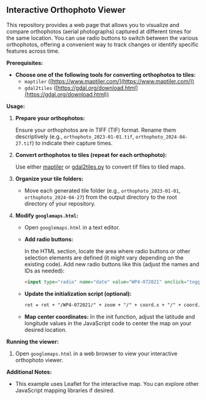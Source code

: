 ## Interactive Orthophoto Viewer

This repository provides a web page that allows you to visualize and compare orthophotos (aerial photographs) captured at different times for the same location. You can use radio buttons to switch between the various orthophotos, offering a convenient way to track changes or identify specific features across time.

**Prerequisites:**

* **Choose one of the following tools for converting orthophotos to tiles:**
    * `maptiler` ([https://www.maptiler.com/](https://www.maptiler.com/))
    * `gdal2tiles` ([https://gdal.org/download.html](https://gdal.org/download.html))


**Usage:**

1. **Prepare your orthophotos:**

   Ensure your orthophotos are in TIFF (TIF) format. Rename them descriptively (e.g., `orthophoto_2023-01-01.tif`, `orthophoto_2024-04-27.tif`) to indicate their capture times.

2. **Convert orthophotos to tiles (repeat for each orthophoto):**

   Use either [maptiler](https://www.maptiler.com/engine/) or [gdal2tiles.py](https://gdal.org/programs/gdal2tiles.html) to convert tif files to tiled maps. 

3. **Organize your tile folders:**

   - Move each generated tile folder (e.g., `orthophoto_2023-01-01`, `orthophoto_2024-04-27`) from the output directory to the root directory of your repository.

4. **Modify `googlemaps.html`:**

   - Open `googlemaps.html` in a text editor.

   - **Add radio buttons:**

     In the HTML section, locate the area where radio buttons or other selection elements are defined (it might vary depending on the existing code). Add new radio buttons like this (adjust the names and IDs as needed):

     ```html
     <input type="radio" name="date" value="WP4-072021" onclick="toggleOverlay(this)" /> WP4-072021<br />
     ```

   - **Update the initialization script (optional):**

     ```html
     ret = ret + "/WP4-072021/" + zoom + "/" + coord.x + "/" + coord.y + ".png";
     ```

   - **Map center coordinates:** In the init function, adjust the latitude and longitude values in the JavaScript code to center the map on your desired location.  

**Running the viewer:**

1. Open `googlemaps.html` in a web browser to view your interactive orthophoto viewer.

**Additional Notes:**

* This example uses Leaflet for the interactive map. You can explore other JavaScript mapping libraries if desired.
